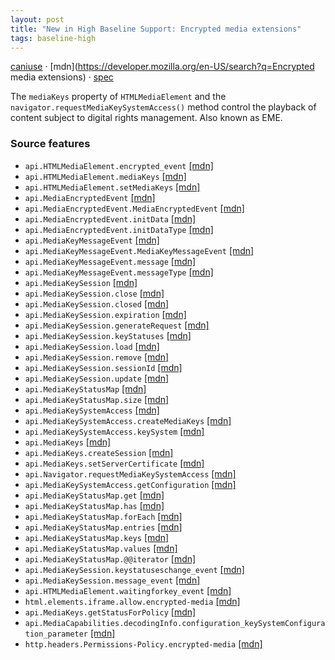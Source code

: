 ```yaml
---
layout: post
title: "New in High Baseline Support: Encrypted media extensions"
tags: baseline-high
---
```


[caniuse](https://caniuse.com/?search=encrypted-media-extensions) · [mdn](https://developer.mozilla.org/en-US/search?q=Encrypted media extensions) · [spec](https://w3c.github.io/encrypted-media/)

The `mediaKeys` property of `HTMLMediaElement` and the `navigator.requestMediaKeySystemAccess()` method control the playback of content subject to digital rights management. Also known as EME.

### Source features

- ``api.HTMLMediaElement.encrypted_event`` [[mdn]](https://developer.mozilla.org/en-US/search?q=api.HTMLMediaElement.encrypted_event)
- ``api.HTMLMediaElement.mediaKeys`` [[mdn]](https://developer.mozilla.org/en-US/search?q=api.HTMLMediaElement.mediaKeys)
- ``api.HTMLMediaElement.setMediaKeys`` [[mdn]](https://developer.mozilla.org/en-US/search?q=api.HTMLMediaElement.setMediaKeys)
- ``api.MediaEncryptedEvent`` [[mdn]](https://developer.mozilla.org/en-US/search?q=api.MediaEncryptedEvent)
- ``api.MediaEncryptedEvent.MediaEncryptedEvent`` [[mdn]](https://developer.mozilla.org/en-US/search?q=api.MediaEncryptedEvent.MediaEncryptedEvent)
- ``api.MediaEncryptedEvent.initData`` [[mdn]](https://developer.mozilla.org/en-US/search?q=api.MediaEncryptedEvent.initData)
- ``api.MediaEncryptedEvent.initDataType`` [[mdn]](https://developer.mozilla.org/en-US/search?q=api.MediaEncryptedEvent.initDataType)
- ``api.MediaKeyMessageEvent`` [[mdn]](https://developer.mozilla.org/en-US/search?q=api.MediaKeyMessageEvent)
- ``api.MediaKeyMessageEvent.MediaKeyMessageEvent`` [[mdn]](https://developer.mozilla.org/en-US/search?q=api.MediaKeyMessageEvent.MediaKeyMessageEvent)
- ``api.MediaKeyMessageEvent.message`` [[mdn]](https://developer.mozilla.org/en-US/search?q=api.MediaKeyMessageEvent.message)
- ``api.MediaKeyMessageEvent.messageType`` [[mdn]](https://developer.mozilla.org/en-US/search?q=api.MediaKeyMessageEvent.messageType)
- ``api.MediaKeySession`` [[mdn]](https://developer.mozilla.org/en-US/search?q=api.MediaKeySession)
- ``api.MediaKeySession.close`` [[mdn]](https://developer.mozilla.org/en-US/search?q=api.MediaKeySession.close)
- ``api.MediaKeySession.closed`` [[mdn]](https://developer.mozilla.org/en-US/search?q=api.MediaKeySession.closed)
- ``api.MediaKeySession.expiration`` [[mdn]](https://developer.mozilla.org/en-US/search?q=api.MediaKeySession.expiration)
- ``api.MediaKeySession.generateRequest`` [[mdn]](https://developer.mozilla.org/en-US/search?q=api.MediaKeySession.generateRequest)
- ``api.MediaKeySession.keyStatuses`` [[mdn]](https://developer.mozilla.org/en-US/search?q=api.MediaKeySession.keyStatuses)
- ``api.MediaKeySession.load`` [[mdn]](https://developer.mozilla.org/en-US/search?q=api.MediaKeySession.load)
- ``api.MediaKeySession.remove`` [[mdn]](https://developer.mozilla.org/en-US/search?q=api.MediaKeySession.remove)
- ``api.MediaKeySession.sessionId`` [[mdn]](https://developer.mozilla.org/en-US/search?q=api.MediaKeySession.sessionId)
- ``api.MediaKeySession.update`` [[mdn]](https://developer.mozilla.org/en-US/search?q=api.MediaKeySession.update)
- ``api.MediaKeyStatusMap`` [[mdn]](https://developer.mozilla.org/en-US/search?q=api.MediaKeyStatusMap)
- ``api.MediaKeyStatusMap.size`` [[mdn]](https://developer.mozilla.org/en-US/search?q=api.MediaKeyStatusMap.size)
- ``api.MediaKeySystemAccess`` [[mdn]](https://developer.mozilla.org/en-US/search?q=api.MediaKeySystemAccess)
- ``api.MediaKeySystemAccess.createMediaKeys`` [[mdn]](https://developer.mozilla.org/en-US/search?q=api.MediaKeySystemAccess.createMediaKeys)
- ``api.MediaKeySystemAccess.keySystem`` [[mdn]](https://developer.mozilla.org/en-US/search?q=api.MediaKeySystemAccess.keySystem)
- ``api.MediaKeys`` [[mdn]](https://developer.mozilla.org/en-US/search?q=api.MediaKeys)
- ``api.MediaKeys.createSession`` [[mdn]](https://developer.mozilla.org/en-US/search?q=api.MediaKeys.createSession)
- ``api.MediaKeys.setServerCertificate`` [[mdn]](https://developer.mozilla.org/en-US/search?q=api.MediaKeys.setServerCertificate)
- ``api.Navigator.requestMediaKeySystemAccess`` [[mdn]](https://developer.mozilla.org/en-US/search?q=api.Navigator.requestMediaKeySystemAccess)
- ``api.MediaKeySystemAccess.getConfiguration`` [[mdn]](https://developer.mozilla.org/en-US/search?q=api.MediaKeySystemAccess.getConfiguration)
- ``api.MediaKeyStatusMap.get`` [[mdn]](https://developer.mozilla.org/en-US/search?q=api.MediaKeyStatusMap.get)
- ``api.MediaKeyStatusMap.has`` [[mdn]](https://developer.mozilla.org/en-US/search?q=api.MediaKeyStatusMap.has)
- ``api.MediaKeyStatusMap.forEach`` [[mdn]](https://developer.mozilla.org/en-US/search?q=api.MediaKeyStatusMap.forEach)
- ``api.MediaKeyStatusMap.entries`` [[mdn]](https://developer.mozilla.org/en-US/search?q=api.MediaKeyStatusMap.entries)
- ``api.MediaKeyStatusMap.keys`` [[mdn]](https://developer.mozilla.org/en-US/search?q=api.MediaKeyStatusMap.keys)
- ``api.MediaKeyStatusMap.values`` [[mdn]](https://developer.mozilla.org/en-US/search?q=api.MediaKeyStatusMap.values)
- ``api.MediaKeyStatusMap.@@iterator`` [[mdn]](https://developer.mozilla.org/en-US/search?q=api.MediaKeyStatusMap.@@iterator)
- ``api.MediaKeySession.keystatuseschange_event`` [[mdn]](https://developer.mozilla.org/en-US/search?q=api.MediaKeySession.keystatuseschange_event)
- ``api.MediaKeySession.message_event`` [[mdn]](https://developer.mozilla.org/en-US/search?q=api.MediaKeySession.message_event)
- ``api.HTMLMediaElement.waitingforkey_event`` [[mdn]](https://developer.mozilla.org/en-US/search?q=api.HTMLMediaElement.waitingforkey_event)
- ``html.elements.iframe.allow.encrypted-media`` [[mdn]](https://developer.mozilla.org/en-US/search?q=html.elements.iframe.allow.encrypted-media)
- ``api.MediaKeys.getStatusForPolicy`` [[mdn]](https://developer.mozilla.org/en-US/search?q=api.MediaKeys.getStatusForPolicy)
- ``api.MediaCapabilities.decodingInfo.configuration_keySystemConfiguration_parameter`` [[mdn]](https://developer.mozilla.org/en-US/search?q=api.MediaCapabilities.decodingInfo.configuration_keySystemConfiguration_parameter)
- ``http.headers.Permissions-Policy.encrypted-media`` [[mdn]](https://developer.mozilla.org/en-US/search?q=http.headers.Permissions-Policy.encrypted-media)
